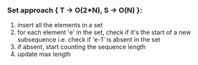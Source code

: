 ### Set approach { T -> O(2*N), S -> O(N) }:
1. insert all the elements in a set
2. for each element 'e' in the set, check if it's the start of a new subsequence i.e. check if 'e-1' is absent in the set
3. if absent, start counting the sequence length
4. update max length
